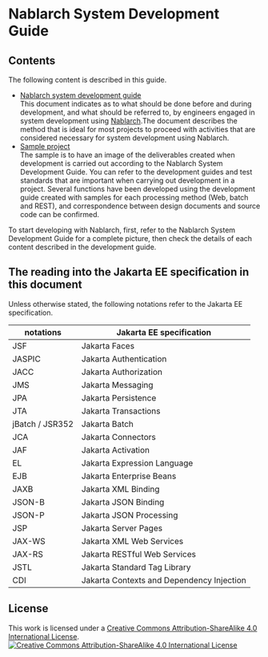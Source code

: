 # Nablarch System Development Guide


## Contents

The following content is described in this guide.

* [Nablarch system development guide](./Nablarch-system-development-guide)  
  This document indicates as to what should be done before and during development, and what should be referred to, by engineers engaged in system development using [Nablarch](https://nablarch.github.io/docs/LATEST/doc/en/).The document describes the method that is ideal for most projects to proceed with activities that are considered necessary for system development using Nablarch.
* [Sample project](./Sample_Project)  
  The sample is to have an image of the deliverables created when development is carried out according to the Nablarch System Development Guide. 
  You can refer to the development guides and test standards that are important when carrying out development in a project.
  Several functions have been developed using the development guide created with samples for each processing method (Web, batch and REST), and correspondence between design documents and source code can be confirmed.

To start developing with Nablarch, first, refer to the Nablarch System Development Guide for a complete picture, then check the details of each content described in the development guide.

## The reading into the Jakarta EE specification in this document

Unless otherwise stated, the following notations refer to the Jakarta EE specification.

| notations       | Jakarta EE specification                  |
|-----------------|-------------------------------------------|
| JSF             | Jakarta Faces                             |
| JASPIC          | Jakarta Authentication                    |
| JACC            | Jakarta Authorization                     |
| JMS             | Jakarta Messaging                         |
| JPA             | Jakarta Persistence                       |
| JTA             | Jakarta Transactions                      |
| jBatch / JSR352 | Jakarta Batch                             |
| JCA             | Jakarta Connectors                        |
| JAF             | Jakarta Activation                        |
| EL              | Jakarta Expression Language               |
| EJB             | Jakarta Enterprise Beans                  |
| JAXB            | Jakarta XML Binding                       |
| JSON-B          | Jakarta JSON Binding                      |
| JSON-P          | Jakarta JSON Processing                   |
| JSP             | Jakarta Server Pages                      |
| JAX-WS          | Jakarta XML Web Services                  |
| JAX-RS          | Jakarta RESTful Web Services              |
| JSTL            | Jakarta Standard Tag Library              |
| CDI             | Jakarta Contexts and Dependency Injection |

## License

This work is licensed under a <a rel="license" href="http://creativecommons.org/licenses/by-sa/4.0/">Creative Commons Attribution-ShareAlike 4.0 International License</a>.
<br />
<a rel="license" href="http://creativecommons.org/licenses/by-sa/4.0/">
  <img alt="Creative Commons Attribution-ShareAlike 4.0 International License" style="border-width:0" src="https://i.creativecommons.org/l/by-sa/4.0/88x31.png" />
</a>
